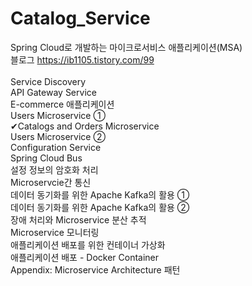 # Catalog_Service
Spring Cloud로 개발하는 마이크로서비스 애플리케이션(MSA)<br>
블로그 https://ib1105.tistory.com/99<br><br>
Service Discovery<br>
API Gateway Service<br>
E-commerce 애플리케이션<br>
Users Microservice ➀<br>
✔Catalogs and Orders Microservice<br>
Users Microservice ➁<br>
Configuration Service<br>
Spring Cloud Bus<br>
설정 정보의 암호화 처리<br>
Microservcie간 통신<br>
데이터 동기화를 위한 Apache Kafka의 활용 ①<br>
데이터 동기화를 위한 Apache Kafka의 활용 ②<br>
장애 처리와 Microservice 분산 추적<br>
Microservice 모니터링<br>
애플리케이션 배포를 위한 컨테이너 가상화<br>
애플리케이션 배포 - Docker Container<br>
Appendix: Microservice Architecture 패턴<br>
